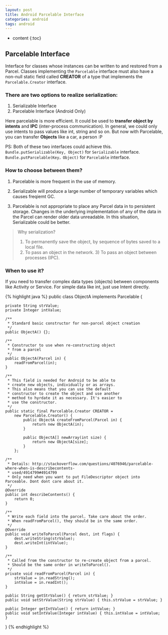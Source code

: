 ```yaml
---
layout: post
title: Android Parcelable Interface
categories: android
tags: android
---
```

* content
{:toc}
## Parcelable Interface

Interface for classes whose instances can be written to and restored from a Parcel. 
Classes implementing the `Parcelable` interface must also have a non-null static field called **CREATOR** of a type that implements the `Parcelable.Creator` interface.

### There are two options to realize serialization:

1. Serializable Interface
2. Parcelable Interface (Android Only)

Here parcelable is more efficient. It could be used to **transfer object by intents** and **IPC** (inter-process communication). In general, we could only use intents to pass values like int, string and so on. But now with Parcelable, you can transfer **Objects** like a car, a person :P

PS: Both of these two interfaces could achieve this. `Bundle.putSerializable(Key, Object)` for `Serializable` interface. `Bundle.putParcelable(Key，Object)` for `Parcelable` interface.

###  How to choose between them?

1. Parcelable is more frequent in the use of memory.

2. Serializable will produce a large number of temporary variables which causes freqiemt GC.

3. Parcelable is not appropriate to place any Parcel data in to persistent storage. Changes in the underlying implementation of any of the data in the Parcel can render older data unreadable. In this situation, Serializable could be better.

> Why serialization? 
> 1) To permanently save the object, by sequence of bytes saved to a local file. 
> 2) To pass an object in the network. 3) To pass an object between processes (IPC). 

### When to use it?

If you need to transfer complex data types (objects) between components like Activity or Service. For simple data like int, just use Intent directly.

{% highlight java %}
public class ObjectA implements Parcelable {
 
	private String strValue;
	private Integer intValue;
 
	/**
	 * Standard basic constructor for non-parcel object creation
	 */
	public ObjectA() {};
 
	/**
	 * Constructor to use when re-constructing object
	 * from a parcel
	 */
	public ObjectA(Parcel in) {
		readFromParcel(in);
	}
 	
 	/**
     * This field is needed for Android to be able to
     * create new objects, individually or as arrays.
     * This also means that you can use the default
     * constructor to create the object and use another
     * method to hyrdate it as necessary. It's easier to 
     * use the constructor.
     */
    public static final Parcelable.Creator CREATOR =
    	new Parcelable.Creator() {
            public ObjectA createFromParcel(Parcel in) {
                return new ObjectA(in);
            }
 
            public ObjectA[] newArray(int size) {
                return new ObjectA[size];
            }
        };

 	/**
 	 * Details: http://stackoverflow.com/questions/4076946/parcelable-where-when-is-describecontents-
     * used/4914799#4914799
     * Only need when you want to put FileDescriptor object into Parceable. Dont dont care about it.
 	 */
	@Override
	public int describeContents() {
		return 0;
	}

	/**
	 * Write each field into the parcel. Take care about the order.
	 * When readFromParcel(), they should be in the same order.
	 */
	@Override
	public void writeToParcel(Parcel dest, int flags) {
		dest.writeString(strValue);
		dest.writeInt(intValue);
	}
 
	/**
	 * Called from the constructor to re-create object from a parcel.
	 * Should be the same order in writeToParcel().
	 */
	private void readFromParcel(Parcel in) {
		strValue = in.readString();
		intValue = in.readInt();
	}

    public String getStrValue() { return strValue; }
	public void setStrValue(String strValue) { this.strValue = strValue; }
 
	public Integer getIntValue() { return intValue; }
	public void setIntValue(Integer intValue) { this.intValue = intValue; }
 
}
{% endhighlight %}


